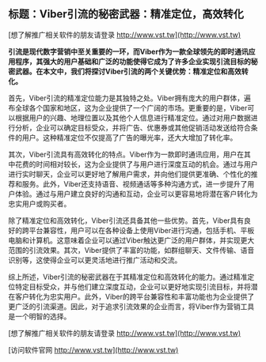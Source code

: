 ## **标题：Viber引流的秘密武器：精准定位，高效转化**

[想了解推广相关软件的朋友请登录 http://www.vst.tw](http://www.vst.tw)

**引流是现代数字营销中至关重要的一环，而Viber作为一款全球领先的即时通讯应用程序，其强大的用户基础和广泛的功能使得它成为了许多企业实现引流目标的秘密武器。在本文中，我们将探讨Viber引流的两个关键优势：精准定位和高效转化。**

首先，Viber引流的精准定位能力是其独特之处。Viber拥有庞大的用户群体，遍布全球各个国家和地区，这为企业提供了一个广阔的市场。更重要的是，Viber可以根据用户的兴趣、地理位置以及其他个人信息进行精准定位。通过对用户数据进行分析，企业可以确定目标受众，并将广告、优惠券或其他促销活动发送给符合条件的用户。这种精准定位不仅提高了广告的曝光率，还大大增加了转化率。

其次，Viber引流具有高效转化的特点。Viber作为一款即时通讯应用，用户在其中花费的时间相对较长，这为企业提供了与用户进行深度互动的机会。通过与用户进行实时聊天，企业可以更好地了解用户需求，并向他们提供更准确、个性化的推荐和服务。此外，Viber还支持语音、视频通话等多种沟通方式，进一步提升了用户体验。通过与用户建立良好的沟通和互动，企业可以更容易地将潜在客户转化为忠实用户或购买者。

除了精准定位和高效转化，Viber引流还具备其他一些优势。首先，Viber具有良好的跨平台兼容性，用户可以在各种设备上使用Viber进行沟通，包括手机、平板电脑和计算机。这意味着企业可以通过Viber触达更广泛的用户群体，并实现更大范围的引流效果。其次，Viber提供了丰富的功能，如群组聊天、文件传输、语音识别等，这使得企业可以更灵活地进行推广活动和交流。

综上所述，Viber引流的秘密武器在于其精准定位和高效转化的能力。通过精准定位特定目标受众，并与他们建立深度互动，企业可以更好地实现引流目标，并将潜在客户转化为忠实用户。此外，Viber的跨平台兼容性和丰富功能也为企业提供了更广泛的引流渠道。因此，对于追求引流效果的企业而言，将Viber作为营销工具是一个明智的选择。

[想了解推广相关软件的朋友请登录 http://www.vst.tw](http://www.vst.tw)


[访问软件官网 http://www.vst.tw](http://www.vst.tw)

